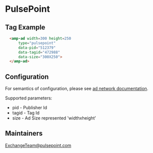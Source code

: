 <!---
Copyright 2016 The AMP HTML Authors. All Rights Reserved.

Licensed under the Apache License, Version 2.0 (the "License");
you may not use this file except in compliance with the License.
You may obtain a copy of the License at

  http://www.apache.org/licenses/LICENSE-2.0

Unless required by applicable law or agreed to in writing, software
distributed under the License is distributed on an "AS-IS" BASIS,
WITHOUT WARRANTIES OR CONDITIONS OF ANY KIND, either express or implied.
See the License for the specific language governing permissions and
limitations under the License.
-->

# PulsePoint

## Tag Example

```html
  <amp-ad width=300 height=250
      type="pulsepoint"
      data-pid="512379"
      data-tagid="472988"
      data-size="300X250">
  </amp-ad>
```

## Configuration

For semantics of configuration, please see [ad network documentation](https://www.pulsepoint.com).

Supported parameters:

- pid     - Publisher Id
- tagid   - Tag Id
- size    - Ad Size represented 'widthxheight'

## Maintainers
ExchangeTeam@pulsepoint.com
